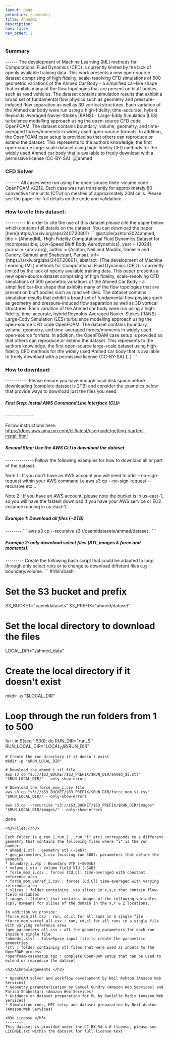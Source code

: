 ```yaml
---
layout: page
permalink: /ahmedml/
title: AhmedML
description: 
nav: false
nav_order: 2
---
```


<h3>Summary</h3>
------
The development of Machine Learning (ML) methods for Computational Fluid Dynamics (CFD) is currently limited by the lack of openly available training data. This work presents a new open-source dataset comprising of high fidelity, scale-resolving CFD simulations of 500 geometric variations of the Ahmed Car Body - a simplified car-like shape that exhibits many of the flow topologies that are present on bluff bodies such as road vehicles. The dataset contains simulation results that exhibit a broad set of fundamental flow physics such as geometry and pressure-induced flow separation as well as 3D vortical structures. Each variation of the Ahmed car body were run using a high-fidelity, time-accurate, hybrid Reynolds-Averaged Navier-Stokes (RANS) - Large-Eddy Simulation (LES) turbulence modelling approach using the open-source CFD code OpenFOAM. The dataset contains boundary, volume, geometry, and time-averaged forces/moments in widely used open-source formats. In addition, the OpenFOAM case setup is provided so that others can reproduce or extend the dataset. This represents to the authors knowledge, the first open-source large-scale dataset using high-fidelity CFD methods for the widely used Ahmed car body that is available to freely download with a permissive license (CC-BY-SA).

<img class="photo" alt="ahmed" src="{{ site.baseurl }}/assets/img/ahmed_body.png">
<h3>CFD Solver</h3>
-------
All cases were run using the open-source finite-volume code OpenFOAM v2212. Each case was run transiently for approximately 80 convective time units (CTU) on meshes of approximately 20M cells.  Please see the paper for full details on the code and validation:

<h3>How to cite this dataset:</h3>
----------
In order to cite the use of this dataset please cite the paper below which contains full details on the dataset. You can download the paper [here](https://arxiv.org/abs/2407.20801)
```
@article{ashton2024ahmed,
    title = {AhmedML: High-Fidelity Computational Fluid Dynamics Dataset for Incompressible, Low-Speed Bluff Body Aerodynamics},
    year = {2024},
    journal = {arxiv.org},
    author = {Ashton, Neil and Maddix, Danielle and Gundry, Samuel and Shabestari, Parisa},
    url={https://arxiv.org/abs/2407.20801},
    abstract={The development of Machine Learning (ML) methods for Computational Fluid Dynamics (CFD) is currently limited by the lack of openly available training data. This paper presents a new open-source dataset comprising of high fidelity, scale-resolving CFD simulations of 500 geometric variations of the Ahmed Car Body - a simplified car-like shape that exhibits many of the flow topologies that are present on bluff bodies such as road vehicles. The dataset contains simulation results that exhibit a broad set of fundamental flow physics such as geometry and pressure-induced flow separation as well as 3D vortical structures. Each variation of the Ahmed car body were run using a high-fidelity, time-accurate, hybrid Reynolds-Averaged Navier-Stokes (RANS) - Large-Eddy Simulation (LES) turbulence modelling approach using the open-source CFD code OpenFOAM. The dataset contains boundary, volume, geometry, and time-averaged forces/moments in widely used open-source formats. In addition, the OpenFOAM case setup is provided so that others can reproduce or extend the dataset. This represents to the authors knowledge, the first open-source large-scale dataset using high-fidelity CFD methods for the widely used Ahmed car body that is available to freely download with a permissive license (CC-BY-SA).},
}
```
<h3>How to download:</h3>
-----------
Please ensure you have enough local disk space before downloading (complete dataset is 2TB) and consider the examples below that provide ways to download just the files you need:

<h5>First Step: Install AWS Command Line Interface (CLI):</h5>
--------------

Follow instructions here: https://docs.aws.amazon.com/cli/latest/userguide/getting-started-install.html

<h5>Second Step: Use the AWS CLI to download the dataset</h5>
--------------
Follow the following examples for how to download all or part of the dataset.

Note 1 : If you don't have an AWS account you will need to add --no-sign-request within your AWS command i.e aws s3 cp --no-sign-request --recursive etc...

Note 2 : If you have an AWS account, please note the bucket is in us-east-1, so you will have the fastest download if you have your AWS service or EC2 instance running in us-east-1.

<h5>Example 1: Download all files (~2TB)</h5>
--------
```
aws s3 cp --recursive s3://caemldatasets/ahmed/dataset .
```
<h5>Example 2: only download select files (STL,images & force and moments):</h5>
---------
Create the following bash script that could be adapted to loop through only select runs or to change to download different files e.g boundary/volume.
```
#!/bin/bash

# Set the S3 bucket and prefix
S3_BUCKET="caemldatasets"
S3_PREFIX="ahmed/dataset"

# Set the local directory to download the files
LOCAL_DIR="./ahmed_data"

# Create the local directory if it doesn't exist
mkdir -p "$LOCAL_DIR"

# Loop through the run folders from 1 to 500
for i in $(seq 1 500); do
    RUN_DIR="run_$i"
    RUN_LOCAL_DIR="$LOCAL_DIR/$RUN_DIR"

    # Create the run directory if it doesn't exist
    mkdir -p "$RUN_LOCAL_DIR"

    # Download the ahmed_i.stl file
    aws s3 cp "s3://$S3_BUCKET/$S3_PREFIX/$RUN_DIR/ahmed_$i.stl" "$RUN_LOCAL_DIR/" --only-show-errors

    # Download the force_mom_i.csv file
    aws s3 cp "s3://$S3_BUCKET/$S3_PREFIX/$RUN_DIR/force_mom_$i.csv" "$RUN_LOCAL_DIR/" --only-show-errors

    aws s3 cp --recursive "s3://$S3_BUCKET/$S3_PREFIX/$RUN_DIR/images" "$RUN_LOCAL_DIR/images/" --only-show-errors
done
```
<h3>Files:</h3>
-------
Each folder (e.g run_1,run_2...run_"i" etc) corresponds to a different geometry that contains the following files where "i" is the run number:
* ahmed_i.stl : geometry stl (~5mb):
* geo_parameters_1.csv (missing run 500): parameters that define the geometry
* boundary_i.vtp : Boundary VTP (~500mb)
* volume_i.vtu : Volume field VTU (~5GB)
* force_mom_i.csv : forces (Cd,Cl) time-averaged with constant reference area
* force_mom_varref_i.csv : forces (Cd,Cl) time-averaged with varying reference area
* slices : folder containing .vtp slices in x,y,z that contain flow-field variables
* images : (folder) that contains images of the following variables (CpT, UxMean) for slices of the domain in the X,Y & Z locations.

In addition we provide:
*force_mom_all.csv : run, cd,cl for all runs in a single file
*force_mom_varref_all.csv : run, cd,cl for all runs in a single file with varying reference area
*geo_parameters_all.csv : all the geometry parameters for each run inside a single file
*ahmedml.slvs : SolveSpace input file to create the parametric geometries
*stl : folder containing stl files that were used as inputs to the OpenFOAM process
*openfoam-casesetup.tgz : complete OpenFOAM setup that can be used to extend or reproduce the dataset

<h3>Acknowledgements </h3>
---------
* OpenFOAM solver and workflow development by Neil Ashton (Amazon Web Services)
* Geometry parameterization by Samuel Gundry (Amazon Web Services) and Parisa Shabestari (Amazon Web Services)
* Guidance on dataset preparation for ML by Danielle Madix (Amazon Web Services)
* Simulation runs, HPC setup and dataset preparation by Neil Ashton (Amazon Web Services)

<h3> License </h3>
--------
This dataset is provided under the CC BY SA 4.0 license, please see LICENSE.txt within the dataset for full license text
